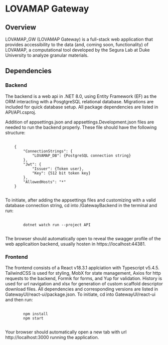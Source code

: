 <h1>LOVAMAP Gateway</h1>

<h2>Overview</h2>

LOVAMAP_GW (LOVAMAP Gateway) is a full-stack web application that provides accessibility to the data (and, coming soon, functionality) of LOVAMAP, a computational tool developed by the Segura Lab at Duke University to analyze granular materials.

<h2>Dependencies</h2>

<h3>Backend</h3>

The backend is a web api in .NET 8.0, using Entity Framework (EF) as the ORM interacting with a PosgtgreSQL relational database. Migrations are included for quick database setup. All package dependencies are listed in API/API.csproj.

Addition of appsettings.json and appsettings.Development.json files are needed to run the backend properly. These file should have the following structure: 

<pre>
	<code>
	{
		"ConnectionStrings": {
			"LOVAMAP_DB": {PostgreSQL connection string}
		},
		"Jwt": {
			"Issuer": {Token user},
			"Key": {512 bit token key}
		},
		"AllowedHosts": "*"
	} 
	</code>
</pre>

	
To initiate, after adding the appsettings files and customizing with a valid database connection string, cd into /GatewayBackend in the terminal and run:

<pre>
	<code>
		dotnet watch run --project API
	</code>
</pre>

The browser should automatically open to reveal the swagger profile of the web applicaition backend, usually hosten in https://localhost:44381.

<h3>Frontend</h3>
The frontend consists of a React v18.3.1 applciation with Typescript v5.4.5. TailwindCSS is used for styling, MobX for state management, Axios for http requests to the backend, Formik for forms, and Yup for validation. History is used for url navigation and xlsx for generation of custom scaffold descriptor download files. All dependencies and corresponding versions are listed in GatewayUI/react-ui/package.json. To initiate, cd into GatewayUI/react-ui and then run:

<pre>
	<code>
		npm install
		npm start
	</code>
</pre>

Your browser should automatically open a new tab with url http://localhost:3000 running the application.

